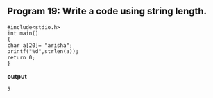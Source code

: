 ## Program 19: Write a code using string length.
```
#include<stdio.h>
int main()
{	
char a[20]= "arisha";
printf("%d",strlen(a));
return 0;
}
```
**output**
```
5
```
